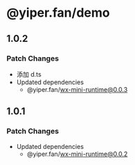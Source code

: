 # @yiper.fan/demo

## 1.0.2

### Patch Changes

- 添加 d.ts
- Updated dependencies
  - @yiper.fan/wx-mini-runtime@0.0.3

## 1.0.1

### Patch Changes

- Updated dependencies
  - @yiper.fan/wx-mini-runtime@0.0.2
